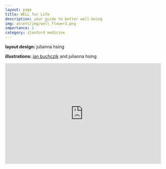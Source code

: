 ```yaml
---
layout: page
title: WELL for Life
description: your guide to better well-being
img: assets/img/well_flower2.png
importance: 1
category: stanford medicine
---
```

**layout design:** julianna hsing

**illustrations:** [jan buchczik](https://www.buchczik.com/) and julianna hsing

<!-- Embed Issuu Flipbook -->
<div style="position:relative;padding-top:max(60%,326px);height:0;width:100%">
<iframe allow="clipboard-write" sandbox="allow-top-navigation allow-top-navigation-by-user-activation allow-downloads allow-scripts allow-same-origin allow-popups allow-modals allow-popups-to-escape-sandbox allow-forms" allowfullscreen="true" style="position:absolute;border:none;width:100%;height:100%;left:0;right:0;top:0;bottom:0;" src="https://e.issuu.com/embed.html?d=well_curation_project_pdf_to_flip&u=stanfordwellforlife"></iframe>
</div>

